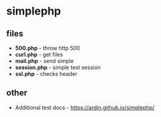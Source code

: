 # simplephp

## files
- **500.php** - throw http 500
- **curl.php** - get files
- **mail.php** - send simple
- **session.php** - simple test session
- **ssl.php** - checks header


## other

- Additional test docs - https://ardin.github.io/simplephp/
